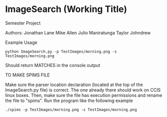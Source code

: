 ImageSearch (Working Title)
===========

Semester Project

Authors:
Jonathan Lane
Mike Allen
Julio Maniratunga
Taylor Johndrew

Example Usage

<code>python ImageSearch.py -p TestImages/morning.png -s TestImages/morning.png </code>

Should return MATCHES in the console output

TO MAKE SPIMS FILE

Make sure the parser location declaration (located at the top of the ImageSearch.py file) is correct. The one already there should work on CCIS linux boxes. Then, make sure the file has execution permissions and rename the file to "spims". Run the program like the following example

<code>./spims -p TestImages/morning.png -s TestImages/morning.png </code>